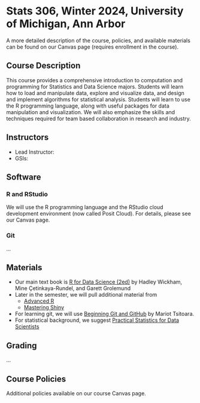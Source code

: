# Stats 306, Winter 2024, University of Michigan, Ann Arbor

A more detailed description of the course, policies, and available materials can
be found on our Canvas page (requires enrollment in the course).

## Course Description

This course provides a comprehensive introduction to computation and programming
for Statistics and Data Science majors. Students will learn how to load and
manipulate data, explore and visualize data, and design and implement algorithms
for statistical analysis. Students will learn to use the R programming language,
along with useful packages for data manipulation and visualization. We will also
emphasize the skills and techniques required for team based collaboration in
research and industry.

## Instructors

* Lead Instructor: 
* GSIs: 

## Software

### R and RStudio

We will use the R programming language and the RStudio cloud development environment (now called Posit Cloud).
For details, please see our Canvas page.

### Git

...

## Materials

* Our main text book is [R for Data Science (2ed)](https://r4ds.hadley.nz/) by Hadley Wickham, Mine Çetinkaya-Rundel, and Garett Grolemund
* Later in the semester, we will pull additional material from
    * [Advanced R](https://adv-r.hadley.nz/index.html)
    * [Mastering Shiny](https://mastering-shiny.org/)
* For learning git, we will use [Beginning Git and GitHub](https://search.lib.umich.edu/catalog/record/99187305231206381) by
Mariot Tsitoara.
* For statistical background, we suggest [Practical Statistics for Data Scientists](https://search.lib.umich.edu/catalog/record/99187344801606381)

## Grading

...


## Course Policies

Additional policies available on our course Canvas page.
